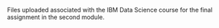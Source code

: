 Files uploaded associated with the IBM Data Science course for the final assignment in the second module. 
